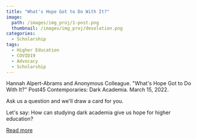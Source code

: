 ```yaml
---
title: "What's Hope Got to Do With It?"
image: 
  path: /images/img_proj/1-post.png
  thumbnail: /images/img_proj/desolation.png
categories:
  - Scholarship
tags:
  - Higher Education
  - COVID19
  - Advocacy
  - Scholarship
---
```


Hannah Alpert-Abrams and Anonymous Colleague. "What's Hope Got to Do With It?" Post45 Contemporaries: Dark Academia. March 15, 2022.

Ask us a question and we'll draw a card for you.

Let's say: How can studying dark academia give us hope for higher education?

[Read more](https://post45.org/2022/03/whats-hope-got-to-do-with-it/)
